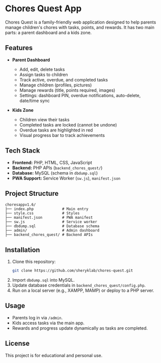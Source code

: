 # Chores Quest App

Chores Quest is a family-friendly web application designed to help parents manage children's chores with tasks, points, and rewards. It has two main parts: a parent dashboard and a kids zone.

## Features

- **Parent Dashboard**
  - Add, edit, delete tasks
  - Assign tasks to children
  - Track active, overdue, and completed tasks
  - Manage children (profiles, pictures)
  - Manage rewards (title, points required, images)
  - Settings: dashboard PIN, overdue notifications, auto-delete, date/time sync

- **Kids Zone**
  - Children view their tasks
  - Completed tasks are locked (cannot be undone)
  - Overdue tasks are highlighted in red
  - Visual progress bar to track achievements

## Tech Stack

- **Frontend:** PHP, HTML, CSS, JavaScript
- **Backend:** PHP APIs (`backend_chores_quest/`)
- **Database:** MySQL (schema in `dbdump.sql`)
- **PWA Support:** Service Worker (`sw.js`), `manifest.json`

## Project Structure
```
choresappv1.6/
├── index.php             # Main entry
├── style.css             # Styles
├── manifest.json         # PWA manifest
├── sw.js                 # Service worker
├── dbdump.sql            # Database schema
├── admin/                # Admin dashboard
├── backend_chores_quest/ # Backend APIs
```

## Installation

1. Clone this repository:
   ```bash
   git clone https://github.com/sheryklab/chores-quest.git
   ```
2. Import `dbdump.sql` into MySQL.
3. Update database credentials in `backend_chores_quest/config.php`.
4. Run on a local server (e.g., XAMPP, MAMP) or deploy to a PHP server.

## Usage
- Parents log in via `/admin`.
- Kids access tasks via the main app.
- Rewards and progress update dynamically as tasks are completed.

## License
This project is for educational and personal use.  

